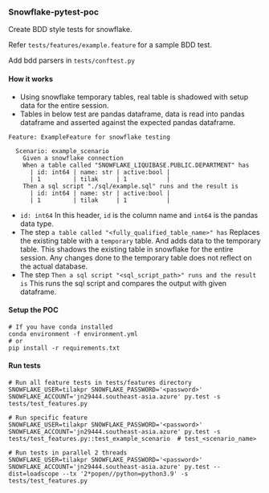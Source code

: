 ### Snowflake-pytest-poc

Create BDD style tests for snowflake.

Refer `tests/features/example.feature` for a sample BDD test.

Add bdd parsers in `tests/conftest.py`

#### How it works
- Using snowflake temporary tables, real table is shadowed with setup data for the entire session.
- Tables in below test are pandas dataframe, data is read into pandas dataframe and asserted against the expected pandas dataframe.
```gherkin
Feature: ExampleFeature for snowflake testing

  Scenario: example_scenario
    Given a snowflake connection
    When a table called "SNOWFLAKE_LIQUIBASE.PUBLIC.DEPARTMENT" has
      | id: int64 | name: str | active:bool |
      | 1         | tilak     | 1           |
    Then a sql script "./sql/example.sql" runs and the result is
      | id: int64 | name: str | active:bool |
      | 1         | tilak     | 1           |
```
- `id: int64` In this header, `id` is the column name and `int64` is the pandas data type.
- The step `a table called "<fully_qualified_table_name>" has`
 Replaces the existing table with a `temporary` table. And adds data to the temporary table.
This shadows the existing table in snowflake for the entire session. Any changes done to the temporary table does not reflect on the actual database.
- The step `Then a sql script "<sql_script_path>" runs and the result is` This runs the sql script and compares the output with given dataframe.

#### Setup the POC
```shell
# If you have conda installed
conda environment -f environment.yml
# or
pip install -r requirements.txt

```
#### Run tests

```shell
# Run all feature tests in tests/features directory
SNOWFLAKE_USER=tilakpr SNOWFLAKE_PASSWORD='<password>' SNOWFLAKE_ACCOUNT='jn29444.southeast-asia.azure' py.test -s tests/test_features.py

# Run specific feature
SNOWFLAKE_USER=tilakpr SNOWFLAKE_PASSWORD='<password>' SNOWFLAKE_ACCOUNT='jn29444.southeast-asia.azure' py.test -s tests/test_features.py::test_example_scenario  # test_<scenario_name>

# Run tests in parallel 2 threads
SNOWFLAKE_USER=tilakpr SNOWFLAKE_PASSWORD='<password>' SNOWFLAKE_ACCOUNT='jn29444.southeast-asia.azure' py.test --dist=loadscope --tx '2*popen//python=python3.9' -s tests/test_features.py

```
